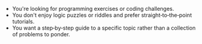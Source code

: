 - You're looking for programming exercises or coding challenges.
- You don't enjoy logic puzzles or riddles and prefer straight‑to‑the‑point tutorials.
- You want a step‑by‑step guide to a specific topic rather than a collection of problems to ponder.